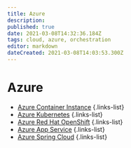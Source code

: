 ```yaml
---
title: Azure
description: 
published: true
date: 2021-03-08T14:32:36.184Z
tags: cloud, azure, orchestration
editor: markdown
dateCreated: 2021-03-08T14:03:53.300Z
---
```


# Azure
- [Azure Container Instance](/training/azure/azure_container_instance)
{.links-list}
- [Azure Kubernetes](/training/azure/azure_kubernetes)
{.links-list}
- [Azure Red Hat OpenShift](/training/azure/azure_redhat_openshift)
{.links-list}
- [Azure App Service](/training/azure/azure_app_service)
{.links-list}
- [Azure Spring Cloud](/training/azure/azure_spring_cloud)
{.links-list}
